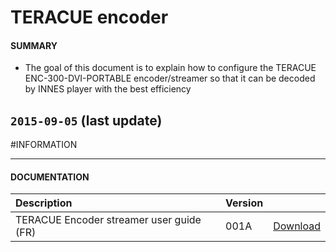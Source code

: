 # TERACUE encoder

#### **SUMMARY**
- The goal of this document is to explain how to configure the TERACUE ENC-300-DVI-PORTABLE encoder/streamer so that it can be decoded by INNES player with the best efficiency

## `2015-09-05` (last update)

#INFORMATION
***********************************************************************
#### **DOCUMENTATION**
| Description                                                                      | Version |                 |
| :------------------------------------------------------------------------------- | :-------| :-------------- |
| TERACUE Encoder streamer user guide (FR)                            | 001A    | [Download](https://github.com/Qeedji/archives/blob/master/downloads/application-notes/teracue_encoder_configuration-001A_en.pdf) |






